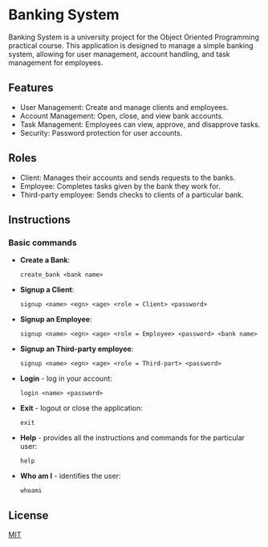 # Banking System
Banking System is a university project for the Object Oriented Programming practical course. 
This application is designed to manage a simple banking system, allowing for user management, account handling, and task management for employees.

## Features
* User Management: Create and manage clients and employees.
* Account Management: Open, close, and view bank accounts.
* Task Management: Employees can view, approve, and disapprove tasks.
* Security: Password protection for user accounts.

## Roles
* Client: Manages their accounts and sends requests to the banks.
* Employee: Completes tasks given by the bank they work for.
* Third-party employee: Sends checks to clients of a particular bank.

## Instructions
### Basic commands
- **Create a Bank**:
    ```
    create_bank <bank name>
    ```

- **Signup a Client**:
    ```
    signup <name> <egn> <age> <role = Client> <password>
    ```

- **Signup an Employee**:
    ```
    signup <name> <egn> <age> <role = Employee> <password> <bank name>
    ```
    
- **Signup an Third-party employee**:
    ```
    signup <name> <egn> <age> <role = Third-part> <password>
    ```
    
- **Login** - log in your account:
    ```
    login <name> <password>
    ```

- **Exit** - logout or close the application:
    ```
    exit
    ```

- **Help** - provides all the instructions and commands for the particular user:
    ```
    help
    ```

- **Who am I** - identifies the user:
    ```
    whoami
    ```

## License

[MIT](https://choosealicense.com/licenses/mit/)
